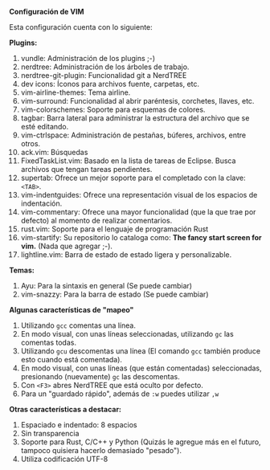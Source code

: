 **Configuración de VIM**

Esta configuración cuenta con lo siguiente:

**Plugins:**

1. vundle: Administración de los plugins ;-)
2. nerdtree: Administración de los árboles de trabajo.
3. nerdtree-git-plugin: Funcionalidad git a NerdTREE
4. dev icons: Íconos para archivos fuente, carpetas, etc.
5. vim-airline-themes: Tema airline.
6. vim-surround: Funcionalidad al abrir paréntesis, corchetes, llaves, etc.
7. vim-colorschemes: Soporte para esquemas de colores.
8. tagbar: Barra lateral para administrar la estructura del archivo que se esté editando.
9. vim-ctrlspace: Administración de pestañas, búferes, archivos, entre otros.
10. ack.vim: Búsquedas
11. FixedTaskList.vim: Basado en la lista de tareas de Eclipse. Busca archivos que tengan tareas pendientes.
12. supertab: Ofrece un mejor soporte para el completado con la clave: ```<TAB>```.
13. vim-indentguides: Ofrece una representación visual de los espacios de indentación.
14. vim-commentary: Ofrece una mayor funcionalidad (que la que trae por defecto) al momento de realizar comentarios.
15. rust.vim: Soporte para el lenguaje de programación Rust
16. vim-startify: Su repositorio lo cataloga como: **The fancy start screen for vim.** (Nada que agregar ;-).
17. lightline.vim: Barra de estado de estado ligera y personalizable.

**Temas:**

1. Ayu: Para la sintaxis en general (Se puede cambiar)
2. vim-snazzy: Para la barra de estado (Se puede cambiar)

**Algunas características de "mapeo"**

1. Utilizando ```gcc``` comentas una línea.
2. En modo visual, con unas líneas seleccionadas, utilizando ```gc``` las comentas todas.
3. Utilizando ```gcu``` descomentas una línea (El comando ```gcc``` también produce esto cuando está comentada).
4. En modo visual, con unas líneas (que están comentadas) seleccionadas, presionando (nuevamente) ```gc``` las descomentas.
5. Con ```<F3>``` abres NerdTREE que está oculto por defecto.
6. Para un "guardado rápido", además de ```:w``` puedes utilizar ```,w```

**Otras características a destacar:**

1. Espaciado e indentado: 8 espacios
2. Sin transparencia
3. Soporte para Rust, C/C++ y Python (Quizás le agregue más en el futuro, tampoco quisiera hacerlo demasiado "pesado").
4. Utiliza codificación UTF-8
